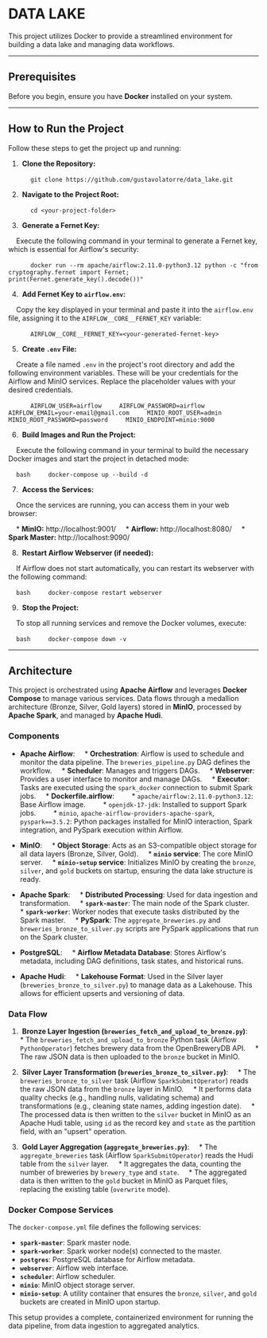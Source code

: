 # DATA LAKE

This project utilizes Docker to provide a streamlined environment for building a data lake and managing data workflows.

---

## Prerequisites

Before you begin, ensure you have **Docker** installed on your system.

---

## How to Run the Project

Follow these steps to get the project up and running:

1.  **Clone the Repository:**

    ```
    git clone https://github.com/gustavolatorre/data_lake.git
    ```

2.  **Navigate to the Project Root:**

    ```
    cd <your-project-folder>
    ```

3.  **Generate a Fernet Key:**

    Execute the following command in your terminal to generate a Fernet key, which is essential for Airflow's security:

    ```
    docker run --rm apache/airflow:2.11.0-python3.12 python -c "from cryptography.fernet import Fernet; print(Fernet.generate_key().decode())"
    ```

4.  **Add Fernet Key to `airflow.env`:**

    Copy the key displayed in your terminal and paste it into the `airflow.env` file, assigning it to the `AIRFLOW__CORE__FERNET_KEY` variable:

    ```
    AIRFLOW__CORE__FERNET_KEY=<your-generated-fernet-key>
    ```

5.  **Create `.env` File:**

    Create a file named `.env` in the project's root directory and add the following environment variables. These will be your credentials for the Airflow and MinIO services. Replace the placeholder values with your desired credentials.

    ```
    AIRFLOW_USER=airflow
    AIRFLOW_PASSWORD=airflow
    AIRFLOW_EMAIL=your-email@gmail.com
    MINIO_ROOT_USER=admin
    MINIO_ROOT_PASSWORD=password
    MINIO_ENDPOINT=minio:9000
    ```

6.  **Build Images and Run the Project:**

    Execute the following command in your terminal to build the necessary Docker images and start the project in detached mode:

    ```bash
    docker-compose up --build -d
    ```

7.  **Access the Services:**

    Once the services are running, you can access them in your web browser:

    * **MinIO:** http://localhost:9001/
    * **Airflow:** http://localhost:8080/
    * **Spark Master:** http://localhost:9090/

8.  **Restart Airflow Webserver (if needed):**

    If Airflow does not start automatically, you can restart its webserver with the following command:

    ```bash
    docker-compose restart webserver
    ```

9.  **Stop the Project:**

    To stop all running services and remove the Docker volumes, execute:

    ```bash
    docker-compose down -v
    ```

---

## Architecture

This project is orchestrated using **Apache Airflow** and leverages **Docker Compose** to manage various services. Data flows through a medallion architecture (Bronze, Silver, Gold layers) stored in **MinIO**, processed by **Apache Spark**, and managed by **Apache Hudi**.

### Components

* **Apache Airflow**:
    * **Orchestration**: Airflow is used to schedule and monitor the data pipeline. The `breweries_pipeline.py` DAG defines the workflow.
    * **Scheduler**: Manages and triggers DAGs.
    * **Webserver**: Provides a user interface to monitor and manage DAGs.
    * **Executor**: Tasks are executed using the `spark_docker` connection to submit Spark jobs.
    * **Dockerfile.airflow**:
        * `apache/airflow:2.11.0-python3.12`: Base Airflow image.
        * `openjdk-17-jdk`: Installed to support Spark jobs.
        * `minio`, `apache-airflow-providers-apache-spark`, `pyspark==3.5.2`: Python packages installed for MinIO interaction, Spark integration, and PySpark execution within Airflow.

* **MinIO**:
    * **Object Storage**: Acts as an S3-compatible object storage for all data layers (Bronze, Silver, Gold).
    * **`minio` service**: The core MinIO server.
    * **`minio-setup` service**: Initializes MinIO by creating the `bronze`, `silver`, and `gold` buckets on startup, ensuring the data lake structure is ready.

* **Apache Spark**:
    * **Distributed Processing**: Used for data ingestion and transformation.
    * **`spark-master`**: The main node of the Spark cluster.
    * **`spark-worker`**: Worker nodes that execute tasks distributed by the Spark master.
    * **PySpark**: The `aggregate_breweries.py` and `breweries_bronze_to_silver.py` scripts are PySpark applications that run on the Spark cluster.

* **PostgreSQL**:
    * **Airflow Metadata Database**: Stores Airflow's metadata, including DAG definitions, task states, and historical runs.

* **Apache Hudi**:
    * **Lakehouse Format**: Used in the Silver layer (`breweries_bronze_to_silver.py`) to manage data as a Lakehouse. This allows for efficient upserts and versioning of data.

### Data Flow

1.  **Bronze Layer Ingestion (`breweries_fetch_and_upload_to_bronze.py`)**:
    * The `breweries_fetch_and_upload_to_bronze` Python task (Airflow `PythonOperator`) fetches brewery data from the OpenBreweryDB API.
    * The raw JSON data is then uploaded to the `bronze` bucket in MinIO.

2.  **Silver Layer Transformation (`breweries_bronze_to_silver.py`)**:
    * The `breweries_bronze_to_silver` task (Airflow `SparkSubmitOperator`) reads the raw JSON data from the `bronze` layer in MinIO.
    * It performs data quality checks (e.g., handling nulls, validating schema) and transformations (e.g., cleaning state names, adding ingestion date).
    * The processed data is then written to the `silver` bucket in MinIO as an Apache Hudi table, using `id` as the record key and `state` as the partition field, with an "upsert" operation.

3.  **Gold Layer Aggregation (`aggregate_breweries.py`)**:
    * The `aggregate_breweries` task (Airflow `SparkSubmitOperator`) reads the Hudi table from the `silver` layer.
    * It aggregates the data, counting the number of breweries by `brewery_type` and `state`.
    * The aggregated data is then written to the `gold` bucket in MinIO as Parquet files, replacing the existing table (`overwrite` mode).

### Docker Compose Services

The `docker-compose.yml` file defines the following services:

* **`spark-master`**: Spark master node.
* **`spark-worker`**: Spark worker node(s) connected to the master.
* **`postgres`**: PostgreSQL database for Airflow metadata.
* **`webserver`**: Airflow web interface.
* **`scheduler`**: Airflow scheduler.
* **`minio`**: MinIO object storage server.
* **`minio-setup`**: A utility container that ensures the `bronze`, `silver`, and `gold` buckets are created in MinIO upon startup.

This setup provides a complete, containerized environment for running the data pipeline, from data ingestion to aggregated analytics.
